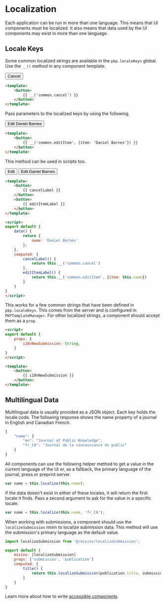 # Localization

Each application can be run in more than one language. This means that UI components must be localized. It also means that data used by the UI components may exist in more than one language.

## Locale Keys

Some common localized strings are available in the `pkp.localeKeys` global. Use the `__()` method in any component template.

<div class="inlinePreview">
	<button>
		Cancel
	</button>
</div>

```html
<template>
	<button>
		{{ __('common.cancel') }}
	</button>
</template>
```

Pass parameters to the localized keys by using the following.

<div class="inlinePreview">
	<button>
		Edit Daniel Barnes
	</button>
</div>

```html
<template>
	<button>
		{{ __('common.editItem', {item: 'Daniel Barnes'}) }}
	</button>
</template>
```

This method can be used in scripts too.

<div class="inlinePreview">
	<button>
		Edit
	</button>
	<button>
		Edit Daniel Barnes
	</button>
</div>

```html
<template>
	<button>
		{{ cancelLabel }}
	</button>
	<button>
		{{ editItemLabel }}
	</button>
</template>

<script>
export default {
	data() {
		return {
			name: 'Daniel Barnes'
		};
	},
	computed: {
		cancelLabel() {
			return this.__('common.cancel')
		},
		editItemLabel() {
			return this.__('common.editItem', {item: this.name})
		}
	}
}
</script>
```

This works for a few common strings that have been defined in `pkp.localeKeys`. This comes from the server and is configured in  `PKPTemplateManager`. For other localized strings, a component should accept them as a `prop`.

```html
<script>
export default {
	props: {
		i18nNewSubmission: String,
	}
}
</script>

<template>
	<button>
		{{ i18nNewSubmission }}
	</button>
</template>
```

## Multilingual Data

Multilingual data is usually provided as a JSON object. Each key holds the locale code. The following response shows the name property of a journal in English and Canadian French.

```js
{
	"name": {
		"en": "Journal of Public Knowledge",
		"fr_CA": "Journal de la connaissance du public"
	}
}
```

All components can use the following helper method to get a value in the current language of the UI or, as a fallback, the primary language of the journal, press or preprint server.

```js
var name = this.localize(this.name);
```

If the data doesn't exist in either of these locales, it will return the first locale it finds. Pass a second argument to ask for the value in a specific locale.

```js
var name = this.localize(this.name, 'fr_CA');
```

When working with submissions, a component should use the `localizeSubmission` mixin to localize submission data. This method will use the submission's primary language as the default value.

```js
import localizeSubmission from '@/mixins/localizeSubmission';

export default {
	mixins: [localizeSubmission]
	props: ['submission', 'publication']
	computed: {
		title() {
			return this.localizeSubmission(publication.title, submission.locale);
		}
	}
}
```

Learn more about how to write [accessible components](#/pages/accessibility).
